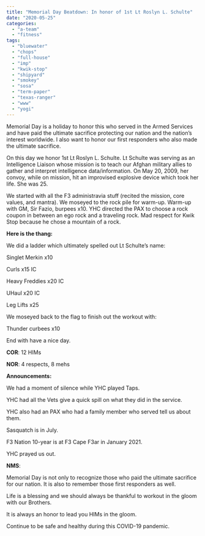 ```yaml
---
title: "Memorial Day Beatdown: In honor of 1st Lt Roslyn L. Schulte"
date: "2020-05-25"
categories: 
  - "a-team"
  - "fitness"
tags: 
  - "bluewater"
  - "chops"
  - "full-house"
  - "imp"
  - "kwik-stop"
  - "shipyard"
  - "smokey"
  - "sosa"
  - "term-paper"
  - "texas-ranger"
  - "www"
  - "yogi"
---
```


Memorial Day is a holiday to honor this who served in the Armed Services and have paid the ultimate sacrifice protecting our nation and the nation’s interest worldwide. I also want to honor our first responders who also made the ultimate sacrifice.

On this day we honor 1st Lt Roslyn L. Schulte. Lt Schulte was serving as an Intelligence Liaison whose mission is to teach our Afghan military allies to gather and interpret intelligence data/information. On May 20, 2009, her convoy, while on mission, hit an improvised explosive device which took her life. She was 25.

We started with all the F3 administravia stuff (recited the mission, core values, and mantra). We moseyed to the rock pile for warm-up. Warm-up with GM, Sir Fazio, burpees x10. YHC directed the PAX to choose a rock coupon in between an ego rock and a traveling rock. Mad respect for Kwik Stop because he chose a mountain of a rock.

**Here is the thang:**

We did a ladder which ultimately spelled out Lt Schulte’s name:

Singlet Merkin x10

Curls x15 IC

Heavy Freddies x20 IC

UHaul x20 IC

Leg Lifts x25

We moseyed back to the flag to finish out the workout with:

Thunder curbees x10

End with have a nice day.

**COR**: 12 HIMs

**NOR**: 4 respects, 8 mehs

**Announcements:**

We had a moment of silence while YHC played Taps.

YHC had all the Vets give a quick spill on what they did in the service.

YHC also had an PAX who had a family member who served tell us about them.

Sasquatch is in July.

F3 Nation 10-year is at F3 Cape F3ar in January 2021.

YHC prayed us out.

**NMS**:

Memorial Day is not only to recognize those who paid the ultimate sacrifice for our nation. It is also to remember those first responders as well.

Life is a blessing and we should always be thankful to workout in the gloom with our Brothers.

It is always an honor to lead you HIMs in the gloom.

Continue to be safe and healthy during this COVID-19 pandemic.

